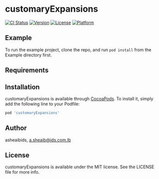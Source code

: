 # customaryExpansions

[![CI Status](https://img.shields.io/travis/asheaibids/customaryExpansions.svg?style=flat)](https://travis-ci.org/asheaibids/customaryExpansions)
[![Version](https://img.shields.io/cocoapods/v/customaryExpansions.svg?style=flat)](https://cocoapods.org/pods/customaryExpansions)
[![License](https://img.shields.io/cocoapods/l/customaryExpansions.svg?style=flat)](https://cocoapods.org/pods/customaryExpansions)
[![Platform](https://img.shields.io/cocoapods/p/customaryExpansions.svg?style=flat)](https://cocoapods.org/pods/customaryExpansions)

## Example

To run the example project, clone the repo, and run `pod install` from the Example directory first.

## Requirements

## Installation

customaryExpansions is available through [CocoaPods](https://cocoapods.org). To install
it, simply add the following line to your Podfile:

```ruby
pod 'customaryExpansions'
```

## Author

asheaibids, a.sheaib@ids.com.lb

## License

customaryExpansions is available under the MIT license. See the LICENSE file for more info.
